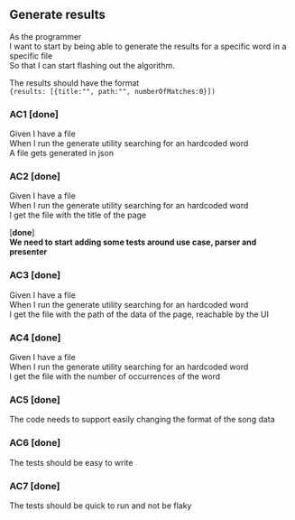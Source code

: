 ## Generate results
As the programmer  
I want to start by being able to generate the results for a specific word in a specific file  
So that I can start flashing out the algorithm.

The results should have the format  
`{results: [{title:"", path:"", numberOfMatches:0}])`


### AC1 [**done**]
Given I have a file  
When I run the generate utility searching for an hardcoded word  
A file gets generated in json

### AC2 [**done**]
Given I have a file  
When I run the generate utility searching for an hardcoded word  
I get the file with the title of the page

[**done**]  
**We need to start adding some tests around use case, parser and presenter**

### AC3 [**done**]
Given I have a file  
When I run the generate utility searching for an hardcoded word  
I get the file with the path of the data of the page, reachable by the UI

### AC4 [**done**]
Given I have a file  
When I run the generate utility searching for an hardcoded word  
I get the file with the number of occurrences of the word

### AC5 [**done**]
The code needs to support easily changing the format of the song data

### AC6 [**done**]
The tests should be easy to write

### AC7 [**done**]
The tests should be quick to run and not be flaky
